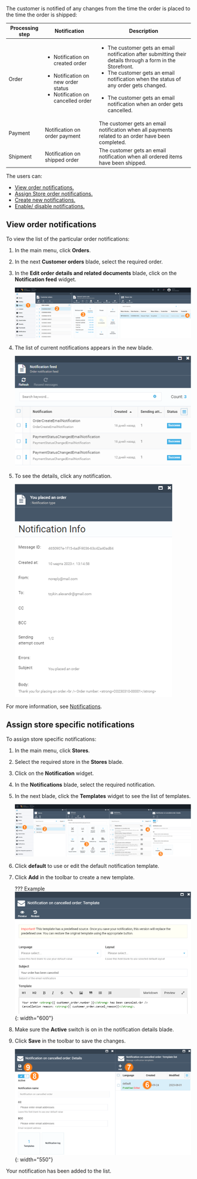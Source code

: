 The customer is notified of any changes from the time the order is placed to the time the order is shipped:

| Processing step 	| Notification                             	| Description                                                                                                                                         |
|-----------------	|----------------------------------------	|-------------------------------------------------------------------------------------------------------------------------------------------	|
| Order           	| <ul> <li>Notification on created order</li><br> <li>Notification on new order status</li> <li>Notification on cancelled order</li> </ul> 	| <ul> <li>The customer gets an email notification after submitting their details through a form in the Storefront.</li><li>The customer gets an email notification when the status of any order gets changed.</li><br><li>The customer gets an email notification when an order gets cancelled.</li> </ul> 	|
| Payment         	| Notification on order payment           	| The customer gets an email notification when all payments related to an order have been completed.                                   	|
| Shipment        	| Notification on shipped order             | The customer gets an email notification when all ordered items have been shipped.                                                    	|

The users can:

* [View order notifications.](notifications.md#view-order-notifications)
* [Assign Store order notifications.](notifications.md#store-specific-notifications)
* [Create new notifications.](../notifications/notification-templates.md)
* [Enable/ disable notifications.](../notifications/notification-list.md#enablingdisabling-notifications)

## View order notifications

To view the list of the particular order notifications:

1. In the main menu, click **Orders**.
1. In the next **Customer orders** blade, select the required order.
1. In the **Edit order details and related documents** blade, click on the **Notification feed** widget. 

    ![General order information](media/notification-path.png)

1. The list of current notifications appears in the new blade.

    ![General order information](media/notification-feed.png)

1. To see the details, click any notification.

    ![General order information](media/notification-infopng.png)

For more information, see [Notifications](../notifications/overview.md).

## Assign store specific notifications

To assign store specific notifications: 

1. In the main menu, click **Stores**.
1. Select the required store in the **Stores** blade.
1. Click on the **Notification** widget.
1. In the **Notifications** blade, select the required notification.
1. In the next blade, click the **Templates** widget to see the list of templates. 

    ![Store specific notifications](media/store-specific-notifications.png)

1. Click **default** to use or edit the default notification template.
1. Click **Add** in the toolbar to create a new template. 

    ??? Example
        ![Template](media/notification-template.png){: width="600"}

1. Make sure the **Active** switch is on in the notification details blade.
1. Click **Save** in the toolbar to save the changes.

    ![Default template](media/default-template.png){: width="550"}

Your notification has been added to the list.